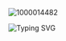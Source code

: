 ![1000014482](https://github.com/user-attachments/assets/d18a4d83-06d4-4186-a774-345a4d108e29)

![Typing SVG](https://readme-typing-svg.demolab.com?font=Fira+Code&size=15&duration=4000&pause=950&color=FFE681&width=435&lines=What's+the+softest+way+to+say%2C;You+took+away+my+friend%2C+my+buddy..%3F;What's+the+kindest+way+to+say%2C;You+took+away+my+friend%3F;What's+the+kindest+way+to+say%2C;You+took+away+my+friend%2C+my+buddy..%3F;What's+the+kindest+way+to+say%2C;The+End.)
